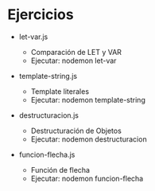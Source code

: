 # Ejercicios

+ let-var.js 
	+ Comparación de LET y VAR
	+ Ejecutar: nodemon let-var

+ template-string.js 
	+ Template literales
	+ Ejecutar: nodemon template-string
+ destructuracion.js
	+ Destructuración de Objetos
	+ Ejecutar: nodemon destructuracion
+ funcion-flecha.js
	+ Función de flecha
	+ Ejecutar: nodemon funcion-flecha
